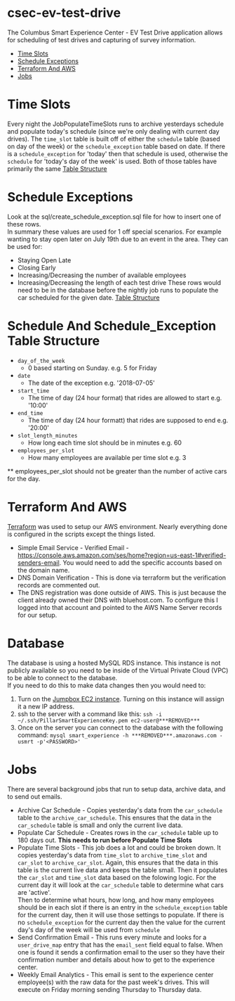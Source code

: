 # csec-ev-test-drive
The Columbus Smart Experience Center - EV Test Drive application allows for scheduling of test drives and capturing of survey information.

- [Time Slots](#time-slots)
- [Schedule Exceptions](#schedule-exceptions)
- [Terraform And AWS](#terraform-and-aws)
- [Jobs](#Jobs)

# Time Slots
Every night the JobPopulateTimeSlots runs to archive yesterdays schedule and populate today's schedule (since we're only dealing with current day drives).
The `time_slot` table is built off of either the `schedule` table (based on day of the week) or the `schedule_exception` table based on date.
If there is a `schedule_exception` for 'today' then that schedule is used, otherwise the `schedule` for 'today's day of the week' is used.
Both of those tables have primarily the same [Table Structure](#schedule-and-schedule_exception-table-structure)

# Schedule Exceptions
Look at the sql/create_schedule_exception.sql file for how to insert one of these rows.  
In summary these values are used for 1 off special scenarios.  For example wanting to stay open later on July 19th due to an event in the area.
They can be used for:
- Staying Open Late
- Closing Early
- Increasing/Decreasing the number of available employees
- Increasing/Decreasing the length of each test drive
These rows would need to be in the database before the nightly job runs to populate the car scheduled for the given date.
[Table Structure](#schedule-and-schedule_exception-table-structure)

# Schedule And Schedule_Exception Table Structure
* `day_of_the_week` 
    - 0 based starting on Sunday. e.g. 5 for Friday
* `date`
    - The date of the exception e.g. '2018-07-05'
* `start_time` 
    - The time of day (24 hour format) that rides are allowed to start e.g. '10:00'
* `end_time`
    - The time of day (24 hour formatt) that rides are supposed to end e.g. '20:00'
* `slot_length_minutes` 
    - How long each time slot should be in minutes e.g. 60
* `employees_per_slot` 
    - How many employees are available per time slot e.g. 3

** employees_per_slot should not be greater than the number of active cars for the day.

# Terraform And AWS
[Terraform](https://www.terraform.io/) was used to setup our AWS environment.  Nearly everything done is configured in the scripts except the things listed.
- Simple Email Service - Verified Email - https://console.aws.amazon.com/ses/home?region=us-east-1#verified-senders-email.  You would need to add the specific accounts based on the domain name.
- DNS Domain Verification - This is done via terraform but the verification records are commented out.
- The DNS registration was done outside of AWS.  This is just because the client already owned their DNS with bluehost.com.  To configure this I logged into that account and pointed to the AWS Name Server records for our setup.


# Database
The database is using a hosted MySQL RDS instance.  This instance is not publicly available so you need to be inside of the Virtual Private Cloud (VPC) to be able to connect to the database.  
If you need to do this to make data changes then you would need to:
1. Turn on the [Jumpbox EC2 instance](https://console.aws.amazon.com/ec2/v2/home?region=us-east-1#Instances:search=Jumpbox;sort=instanceType). Turning on this instance will assign it a new IP address.
2. ssh to the server with a command like this: `ssh -i ~/.ssh/PillarSmartExperienceKey.pem ec2-user@***REMOVED***`
3. Once on the server you can connect to the database with the following command: `mysql smart_experience -h ***REMOVED***.amazonaws.com -usmrt -p'<PASSWORD>'`

# Jobs
There are several background jobs that run to setup data, archive data, and to send out emails.

- Archive Car Schedule - Copies yesterday's data from the `car_schedule` table to the `archive_car_schedule`.  This ensures that the data in the `car_schedule` table is small and only the current live data.
- Populate Car Schedule - Creates rows in the `car_schedule` table up to 180 days out. **This needs to run before Populate Time Slots**
- Populate Time Slots - This job does a lot and could be broken down.  It copies yesterday's data from `time_slot` to `archive_time_slot` and `car_slot` to `archive_car_slot`.
Again, this ensures that the data in this table is the current live data and keeps the table small.  Then it populates the `car_slot` and `time_slot` data based on the folowing logic.
For the current day it will look at the `car_schedule` table to determine what cars are 'active'.  
Then to determine what hours, how long, and how many employees should be in each slot if there is an entry in the `schedule_exception` table for the current day, then it will use those settings to populate.  If there is no `schedule_exception` for the current day then the value for the current day's day of the week will be used from `schedule`
- Send Confirmation Email - This runs every minute and looks for a `user_drive_map` entry that has the `email_sent` field equal to false.  When one is found it sends a confirmation email to the user so they have their confirmation number and details about how to get to the experience center.
- Weekly Email Analytics - This email is sent to the experience center employee(s) with the raw data for the past week's drives.  This will execute on Friday morning sending Thursday to Thursday data.